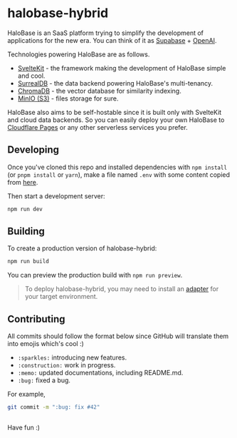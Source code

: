 # halobase-hybrid

HaloBase is an SaaS platform trying to simplify the development of applications for the new era. You can think of it as [Supabase](https://supabase.com) + [OpenAI](https://openai.com).

Technologies powering HaloBase are as follows.

- [SvelteKit](https://kit.svelte.dev) - the framework making the development of HaloBase simple and cool.
- [SurrealDB](https://surrealdb.com) - the data backend powering HaloBase's multi-tenancy.
- [ChromaDB](https://www.trychroma.com) - the vector database for similarity indexing.
- [MinIO (S3)](https://min.io) - files storage for sure.


HaloBase also aims to be self-hostable since it is built only with SvelteKit and cloud data backends. So you can easily deploy your own HaloBase to [Cloudflare Pages](https://pages.cloudflare.com) or any other serverless services you prefer.


## Developing

Once you've cloned this repo and installed dependencies with `npm install` (or `pnpm install` or `yarn`), make a file named `.env` with some content copied from [here](https://github.com/halobase/halobase-hybrid/issues/1).


Then start a development server:

```bash
npm run dev
```

## Building

To create a production version of halobase-hybrid:

```bash
npm run build
```

You can preview the production build with `npm run preview`.

> To deploy halobase-hybrid, you may need to install an [adapter](https://kit.svelte.dev/docs/adapters) for your target environment.


## Contributing

All commits should follow the format below since GitHub will translate them into emojis which's cool :)

- `:sparkles:`  introducing new features.
- `:construction:`  work in progress.
- `:memo:`  updated documentations, including README.md.
- `:bug:`  fixed a bug.

For example,

```bash
git commit -m ":bug: fix #42"
```

##

Have fun :)
